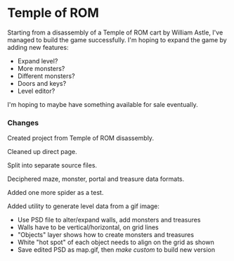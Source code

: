 Temple of ROM
==========

Starting from a disassembly of a Temple of ROM cart by William Astle, I've managed to build the game successfully.
I'm hoping to expand the game by adding new features:

* Expand level?
* More monsters?
* Different monsters?
* Doors and keys?
* Level editor?

I'm hoping to maybe have something available for sale eventually.

### Changes

Created project from Temple of ROM disassembly.

Cleaned up direct page.

Split into separate source files.

Deciphered maze, monster, portal and treasure data formats.

Added one more spider as a test.

Added utility to generate level data from a gif image:

* Use PSD file to alter/expand walls, add monsters and treasures
* Walls have to be vertical/horizontal, on grid lines
* "Objects" layer shows how to create monsters and treasures
* White "hot spot" of each object needs to align on the grid as shown
* Save edited PSD as map.gif, then _make custom_ to build new version
